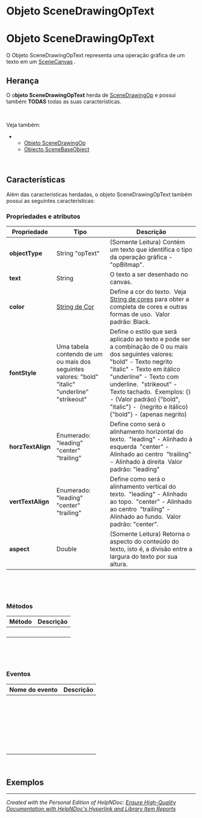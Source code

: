 # Objeto SceneDrawingOpText

# Objeto SceneDrawingOpText

O Objeto SceneDrawingOpText representa uma operação gráfica de um texto em um [SceneCanvas](<ObjetoSceneCanvas.md>) .

## Herança

O o**bjeto SceneDrawingOpText** herda de [SceneDrawingOp](<ObjetoSceneDrawingOp.md>) e possui também **TODAS** todas as suas características.

&nbsp;

Veja também:

* &nbsp;
  * [Objeto SceneDrawingOp](<ObjetoSceneDrawingOp.md>)
  * [Objecto SceneBaseObject](<ObjetoSceneBaseObject.md>)

&nbsp;

## Características

Além das características herdadas, o objeto SceneDrawingOpText também possui as seguintes características:

### Propriedades e atributos

| **Propriedade** | Tipo | Descrição |
| --- | --- | --- |
| **objectType** | String "opText" | (Somente Leitura) Contém um texto que identifica o tipo da operação gráfica - "opBitmap".&nbsp; |
| **text** | String | O texto a ser desenhado no canvas.&nbsp; |
| **color** | [String de Cor](<StringdecoresnoLuaForm.md>) | Define a cor do texto.&nbsp; Veja [String de cores](<StringdecoresnoLuaForm.md>) para obter a completa de cores e outras formas de uso.&nbsp; Valor padrão: Black.&nbsp; |
| **fontStyle** | Uma tabela contendo de um ou mais dos seguintes valores: "bold" "italic" "underline" "strikeout"&nbsp; | Define o estilo que será aplicado ao texto e pode ser a combinação de 0 ou mais dos seguintes valores:&nbsp; "bold" - Texto negrito&nbsp; "italic" - Texto em itálico&nbsp; "underline" - Texto com underline.&nbsp; "strikeout" - Texto tachado.&nbsp; Exemplos: {} - (Valor padrão) {"bold", "italic"} -&nbsp; (negrito e itálico) {"bold"} - (apenas negrito)&nbsp; |
| **horzTextAlign** | Enumerado: "leading" "center" "trailing" | Define como será o alinhamento horizontal do texto.&nbsp; "leading" - Alinhado à esquerda&nbsp; "center" - Alinhado ao centro&nbsp; "trailing" - Alinhado à direita&nbsp; Valor padrão: "leading"&nbsp; |
| **vertTextAlign** | Enumerado: "leading" "center" "trailing" | Define como será o alinhamento vertical do texto.&nbsp; "leading" - Alinhado ao topo.&nbsp; "center" - Alinhado ao centro&nbsp; "trailing" - Alinhado ao fundo.&nbsp; Valor padrão: "center".&nbsp; |
| **aspect** | Double | (Somente Leitura) Retorna o aspecto do conteúdo do texto, isto é, a divisão entre a largura do texto por sua altura.&nbsp; |


&nbsp;

&nbsp;

### Métodos

| **Método** | Descrição |
| --- | --- |
| &nbsp; | &nbsp; |


&nbsp;

&nbsp;

### Eventos

| **Nome do evento** | Descrição |
| --- | --- |
| &nbsp; | &nbsp; |
| &nbsp; | &nbsp; |
| &nbsp; | &nbsp; |
| &nbsp; | &nbsp; |
| &nbsp; | &nbsp; |
| &nbsp; | &nbsp; |


&nbsp;

## Exemplos

***
_Created with the Personal Edition of HelpNDoc: [Ensure High-Quality Documentation with HelpNDoc's Hyperlink and Library Item Reports](<https://www.helpndoc.com/feature-tour/advanced-project-analyzer/>)_
